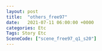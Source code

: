 ```yaml
---
layout: post
title:  "others_free97"
date:   2021-07-11 06:00:00 +0000
categories: Etc
Tags: Story Etc
SceneCode: ["scene_free97_q1_s20"]
---
```

